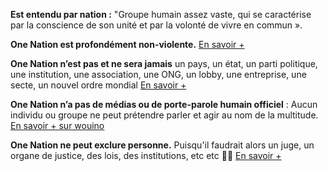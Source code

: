**Est entendu par nation :** "Groupe humain assez vaste, qui se caractérise par la conscience de son unité et par la volonté de vivre en commun ». 

**One Nation est profondément non-violente.** [En savoir +](#faq-non-violence)

**One Nation n’est pas et ne sera jamais** un pays, un état, un parti politique, une institution, une association, une ONG, un lobby, une entreprise, une secte, un nouvel ordre mondial [En savoir +](#faq-one-nation-cest-quoi)

**One Nation n’a pas de médias ou de porte-parole humain officiel** : Aucun individu ou groupe ne peut prétendre parler et agir au nom de la multitude. [En savoir + sur wouino](#faq-projet-wouino)

**One Nation ne peut exclure personne.** Puisqu'il faudrait alors un juge, un organe de justice, des lois, des institutions, etc etc 🤯😓  [En savoir +](#faq-onu)